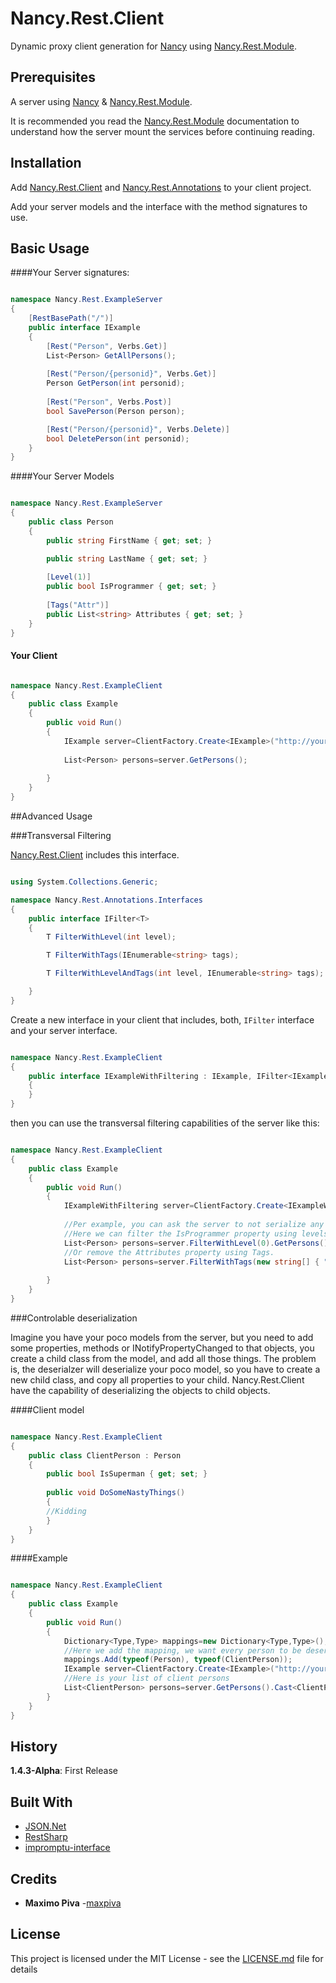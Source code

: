 # Nancy.Rest.Client

Dynamic proxy client generation for [Nancy](http://nancyfx.org) using [Nancy.Rest.Module](https://github.com/maxpiva/Nancy.Rest.Module).

## Prerequisites

A server using [Nancy](http://nancyfx.org) & [Nancy.Rest.Module](https://github.com/maxpiva/Nancy.Rest.Module).

It is recommended you read the  [Nancy.Rest.Module](https://github.com/maxpiva/Nancy.Rest.Module) documentation to understand how the server mount the services before continuing reading.

## Installation

Add [Nancy.Rest.Client](https://github.com/maxpiva/Nancy.Rest.Client) and [Nancy.Rest.Annotations](https://github.com/maxpiva/NNancy.Rest.Annotations) to your client project.

Add your server models and the interface with the method signatures to use.

## Basic Usage

####Your Server signatures:


```csharp

namespace Nancy.Rest.ExampleServer
{
    [RestBasePath("/")]
    public interface IExample
    {
        [Rest("Person", Verbs.Get)]
        List<Person> GetAllPersons();
        
        [Rest("Person/{personid}", Verbs.Get)]
        Person GetPerson(int personid);
        
        [Rest("Person", Verbs.Post)]
        bool SavePerson(Person person);

        [Rest("Person/{personid}", Verbs.Delete)]
        bool DeletePerson(int personid);
    }
}
```

####Your Server Models

```csharp

namespace Nancy.Rest.ExampleServer
{    
    public class Person
    {
        public string FirstName { get; set; }

        public string LastName { get; set; }
        
        [Level(1)]
        public bool IsProgrammer { get; set; }
        
        [Tags("Attr")]
        public List<string> Attributes { get; set; }
    }
}

```

#### Your Client

```csharp

namespace Nancy.Rest.ExampleClient
{    
    public class Example
    {
        public void Run()
        {
            IExample server=ClientFactory.Create<IExample>("http://yourserver/api"); `
        
            List<Person> persons=server.GetPersons();
            
        }
    }
}

```

##Advanced Usage

###Transversal Filtering

[Nancy.Rest.Client](https://github.com/maxpiva/Nancy.Rest.Client) includes this interface.

```csharp

using System.Collections.Generic;

namespace Nancy.Rest.Annotations.Interfaces
{
    public interface IFilter<T>
    {
        T FilterWithLevel(int level);

        T FilterWithTags(IEnumerable<string> tags);

        T FilterWithLevelAndTags(int level, IEnumerable<string> tags);

    }
}

```

Create a new interface in your client that includes, both, `IFilter` interface and your server interface.

```csharp

namespace Nancy.Rest.ExampleClient
{    
    public interface IExampleWithFiltering : IExample, IFilter<IExample>
    {
    }
}

```

then you can use the transversal filtering capabilities of the server like this:


```csharp

namespace Nancy.Rest.ExampleClient
{    
    public class Example
    {
        public void Run()
        {
            IExampleWithFiltering server=ClientFactory.Create<IExampleWithFiltering>("http://yourserver/api"); `
        
            //Per example, you can ask the server to not serialize any property with level bigger than the number provided.
            //Here we can filter the IsProgrammer property using levels.
            List<Person> persons=server.FilterWithLevel(0).GetPersons();
            //Or remove the Attributes property using Tags.            
            List<Person> persons=server.FilterWithTags(new string[] { "Attr"}).GetPersons();            
            
        }
    }
}

```

###Controlable deserialization

Imagine you have your poco models from the server, but you need to add some properties, methods or INotifyPropertyChanged to that objects, you create a child class from the model, and add all those things. The problem is, the deserialzer will deserialize your poco model, so you have to create a new child class, and copy all properties to your child. Nancy.Rest.Client have the capability of deserializing the objects to child objects.

####Client model

```csharp

namespace Nancy.Rest.ExampleClient
{    
    public class ClientPerson : Person
    {
        public bool IsSuperman { get; set; }
        
        public void DoSomeNastyThings()
        {
        //Kidding
        }
    }
}

```
####Example

```csharp

namespace Nancy.Rest.ExampleClient
{    
    public class Example
    {
        public void Run()
        {
            Dictionary<Type,Type> mappings=new Dictionary<Type,Type>();
            //Here we add the mapping, we want every person to be deserialized as ClientPerson
            mappings.Add(typeof(Person), typeof(ClientPerson));
            IExample server=ClientFactory.Create<IExample>("http://yourserver/api", mappings); `
            //Here is your list of client persons
            List<ClientPerson> persons=server.GetPersons().Cast<ClientPerson>.ToList();
        }
    }
}

```

## History

**1.4.3-Alpha**: First Release

## Built With

* [JSON.Net](newtonsoft.com/json/) 
* [RestSharp](http://restsharp.org/)
* [impromptu-interface](https://github.com/ekonbenefits/impromptu-interface)

## Credits

* **Maximo Piva** -[maxpiva](https://github.com/maxpiva)

## License

This project is licensed under the MIT License - see the [LICENSE.md](LICENSE.md) file for details


